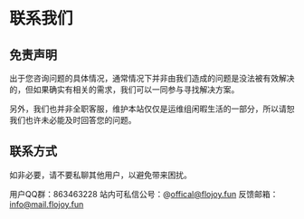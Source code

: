 # 联系我们

## 免责声明

出于您咨询问题的具体情况，通常情况下并非由我们造成的问题是没法被有效解决的，但如果确实有相关的需求，我们可以一同参与寻找解决方案。

另外，我们也并非全职客服，维护本站仅仅是运维组闲暇生活的一部分，所以请恕我们也许未必能及时回答您的问题。

## 联系方式

如非必要，请不要私聊其他用户，以避免带来困扰。

用户QQ群：863463228
站内可私信公号：@offical@flojoy.fun
反馈邮箱：info@mail.flojoy.fun
